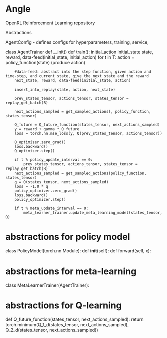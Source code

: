 # Angle

OpenRL Reinforcement Learning repository 

Abstractions 

AgentConfig - defines configs for hyperparameters, training, service, 

class AgentTrainer 
  def __init()
  def train():
    initial_action
    initial_state 
    state, reward, data-feed(initial_state, initial_action)
    for t in T: 
        action = policy_function(state) (produce action)
        
        #data-feed: abstract into the step function, given action and time-step, and current state, give the next state and the reward
        next_state, reward, data-feed(initial_state, action)
        
        insert_into_replay(state, action, next_state) 
        
        prev_states_tensor, actions_tensor, states_tensor = replay_get_batch(B) 
        
        next_actions_sampled = get_sampled_actions(, policy_function, states_tensor)
        
        Q_future = Q_future_function(states_tensor, next_actions_sampled) 
        y = reward + gamma * Q_future 
        loss = torch.nn.mse_loss(y, Q(prev_states_tensor, actions_tensor)) 
        
        Q_optimizer.zero_grad() 
        loss.backward()
        Q_optimizer.step()
    
        if t % policy_update_interval == 0: 
            prev_states_tensor, actions_tensor, states_tensor = replay_get_batch(B) 
    	next_actions_sampled = get_sampled_actions(policy_function, states_tensor) 
    	q = Q(states_tensor, next_actions_sampled)
    	loss = -1.0 * q
    	policy_optimizer.zero_grad()
    	loss.backward()
    	policy_optimizer.step()
    
        if t % meta_update_interval == 0:
            meta_learner_trainer.update_meta_learning_model(states_tensor, Q)


# abstractions for policy model 
class PolicyModel(torch.nn.Module):
    def __init__(self):
    def forward(self, x):
# abstractions for meta-learning 
class MetaLearnerTrainer(AgentTrainer): 

# abstractions for Q-learning 
def Q_future_function(states_tensor, next_actions_sampled):
    return torch.minimum(Q_1_d(states_tensor, next_actions_sampled), Q_2_d(states_tensor, next_actions_sampled))
    
